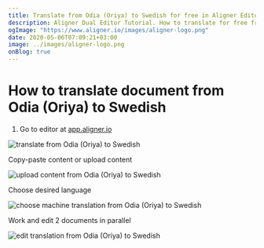 ```yaml
---
title: Translate from Odia (Oriya) to Swedish for free in Aligner Editor
description: Aligner Dual Editor Tutorial. How to translate for free from Odia (Oriya) to Swedish. Aligner is multilingual document management platform. 
ogImage: "https://www.aligner.io/images/aligner-logo.png"
date: 2020-05-06T07:09:21+03:00
image: ../images/aligner-logo.png
onBlog: true
---
```


# How to translate document from Odia (Oriya) to Swedish

1. Go to editor at [app.aligner.io](https://app.aligner.io "Aligner App web page")

![translate from Odia (Oriya) to Swedish](../aligner-blank-editor.png "translate from Odia (Oriya) to Swedish")

Copy-paste content or upload content

![upload content from Odia (Oriya) to Swedish](../aligner-uploaded-document.png "upload content from Odia (Oriya) to Swedish")

Choose desired language

![choose machine translation from Odia (Oriya) to Swedish](../aligner-language-dropdown.png "choose machine translation from Odia (Oriya) to Swedish")

Work and edit 2 documents in parallel

![edit translation from Odia (Oriya) to Swedish](../aligner-double-sitded-editor.png "edit translation from Odia (Oriya) to Swedish")

